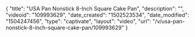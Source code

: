 {
    "title": "USA Pan Nonstick 8-Inch Square Cake Pan",
    "description": "",
    "videoid": "109993629",
    "date_created": "1502523534",
    "date_modified": "1504247456",
    "type": "captivate",
    "layout": "video",
    "url": "\/v\/usa-pan-nonstick-8-inch-square-cake-pan\/109993629"
}